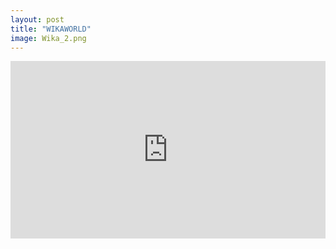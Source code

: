 ```yaml
---
layout: post
title: "WIKAWORLD"
image: Wika_2.png
---
```


<div style="padding:56.25% 0 0 0;position:relative;"><iframe src="https://player.vimeo.com/video/800142262?h=f18762786e&amp;badge=0&amp;autopause=0&amp;player_id=0&amp;app_id=58479" frameborder="0" allow="autoplay; fullscreen; picture-in-picture" allowfullscreen style="position:absolute;top:0;left:0;width:100%;height:100%;" title="ANIMACJA 1 POKOJ (2)"></iframe></div><script src="https://player.vimeo.com/api/player.js"></script>

